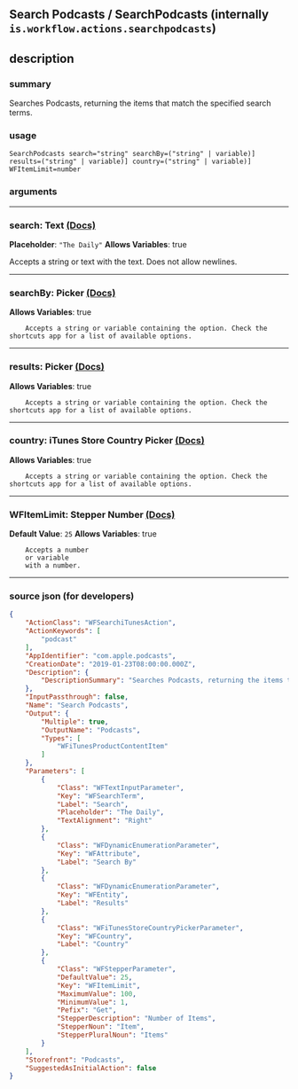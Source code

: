
## Search Podcasts / SearchPodcasts (internally `is.workflow.actions.searchpodcasts`)


## description

### summary

Searches Podcasts, returning the items that match the specified search terms.


### usage
```
SearchPodcasts search="string" searchBy=("string" | variable)] results=("string" | variable)] country=("string" | variable)] WFItemLimit=number
```

### arguments

---

### search: Text [(Docs)](https://pfgithub.github.io/shortcutslang/gettingstarted#text-field)
**Placeholder**: `"The Daily"`
**Allows Variables**: true



Accepts a string 
or text
with the text. Does not allow newlines.

---

### searchBy: Picker [(Docs)](https://pfgithub.github.io/shortcutslang/gettingstarted#other-fields)
**Allows Variables**: true



		Accepts a string or variable containing the option. Check the shortcuts app for a list of available options. 

---

### results: Picker [(Docs)](https://pfgithub.github.io/shortcutslang/gettingstarted#other-fields)
**Allows Variables**: true



		Accepts a string or variable containing the option. Check the shortcuts app for a list of available options. 

---

### country: iTunes Store Country Picker [(Docs)](https://pfgithub.github.io/shortcutslang/gettingstarted#other-fields)
**Allows Variables**: true



		Accepts a string or variable containing the option. Check the shortcuts app for a list of available options. 

---

### WFItemLimit: Stepper Number [(Docs)](https://pfgithub.github.io/shortcutslang/gettingstarted#stepper-number-fields)
**Default Value**: `25`
**Allows Variables**: true



		Accepts a number 
		or variable
		with a number.

---

### source json (for developers)

```json
{
	"ActionClass": "WFSearchiTunesAction",
	"ActionKeywords": [
		"podcast"
	],
	"AppIdentifier": "com.apple.podcasts",
	"CreationDate": "2019-01-23T08:00:00.000Z",
	"Description": {
		"DescriptionSummary": "Searches Podcasts, returning the items that match the specified search terms."
	},
	"InputPassthrough": false,
	"Name": "Search Podcasts",
	"Output": {
		"Multiple": true,
		"OutputName": "Podcasts",
		"Types": [
			"WFiTunesProductContentItem"
		]
	},
	"Parameters": [
		{
			"Class": "WFTextInputParameter",
			"Key": "WFSearchTerm",
			"Label": "Search",
			"Placeholder": "The Daily",
			"TextAlignment": "Right"
		},
		{
			"Class": "WFDynamicEnumerationParameter",
			"Key": "WFAttribute",
			"Label": "Search By"
		},
		{
			"Class": "WFDynamicEnumerationParameter",
			"Key": "WFEntity",
			"Label": "Results"
		},
		{
			"Class": "WFiTunesStoreCountryPickerParameter",
			"Key": "WFCountry",
			"Label": "Country"
		},
		{
			"Class": "WFStepperParameter",
			"DefaultValue": 25,
			"Key": "WFItemLimit",
			"MaximumValue": 100,
			"MinimumValue": 1,
			"Pefix": "Get",
			"StepperDescription": "Number of Items",
			"StepperNoun": "Item",
			"StepperPluralNoun": "Items"
		}
	],
	"Storefront": "Podcasts",
	"SuggestedAsInitialAction": false
}
```
